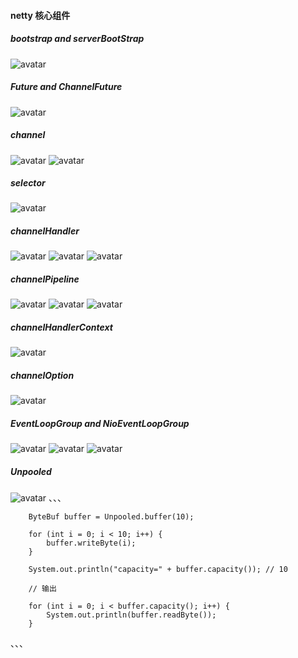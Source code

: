 #### netty 核心组件

##### bootstrap and serverBootStrap
![avatar](bootstrap.png)

##### Future and ChannelFuture
![avatar](future.png)

##### channel
![avatar](channel.png)
![avatar](channel2.png)

##### selector
![avatar](selector.png)

##### channelHandler
![avatar](channelHandler.png)
![avatar](channelHandler2.png)
![avatar](channelHandler_with_children_method.png)

##### channelPipeline
![avatar](channelPipeline.png)
![avatar](pipeline调用链.png)
![avatar](channelPipelineAdd.png)

##### channelHandlerContext
![avatar](channelhandlerContext.png)

##### channelOption
![avatar](channelOption.png)

##### EventLoopGroup and NioEventLoopGroup
![avatar](EventLoop1.png)
![avatar](EventLoop2.png)
![avatar](EventLoop3.jpg)

##### Unpooled
![avatar](Unpooled.png)
、、、

        ByteBuf buffer = Unpooled.buffer(10);

        for (int i = 0; i < 10; i++) {
            buffer.writeByte(i);
        }

        System.out.println("capacity=" + buffer.capacity()); // 10

        // 输出

        for (int i = 0; i < buffer.capacity(); i++) {
            System.out.println(buffer.readByte());
        }
        
、、、

